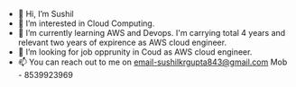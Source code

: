 - 👋 Hi, I’m Sushil
- 👀 I’m interested in Cloud Computing.
- 🌱 I’m currently learning AWS and Devops.
      I'm carrying total 4 years and relevant two years of expirence as AWS cloud engineer.
- 💞️ I’m looking for job opprunity in Coud as AWS cloud engineer.
- 📫 You can reach out to me on email-sushilkrgupta843@gmail.com
     Mob - 8539923969

<!---
Sushil8539/Sushil8539 is a ✨ special ✨ repository because its `README.md` (this file) appears on your GitHub profile.
You can click the Preview link to take a look at your changes.
--->
